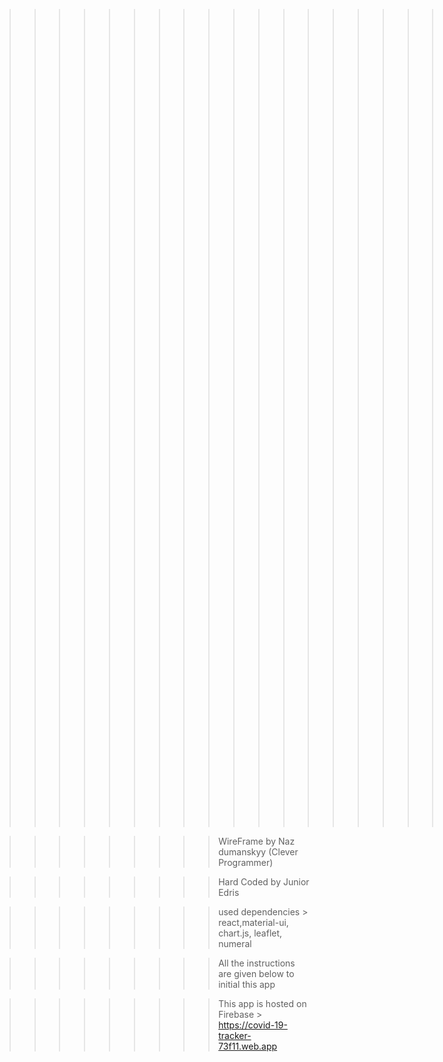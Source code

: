 >>>>>>>>>>>>>>>>>>>>>>>This project was bootstrapped with [Create React App](https://github.com/facebook/create-react-app).<<<<<<<<<<<<<<<<<<<<<<<<<<<<<<<<

>>>>>>>>>WireFrame by Naz dumanskyy (Clever Programmer)

>>>>>>>>> Hard Coded by Junior Edris 

>>>>>>>>> used dependencies > react,material-ui, chart.js, leaflet, numeral 

>>>>>>>>> All the instructions are given below to initial this app

>>>>>>>>> This app is hosted on Firebase > https://covid-19-tracker-73f11.web.app




